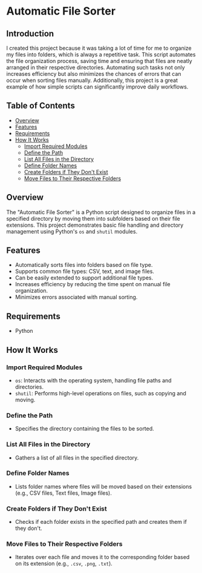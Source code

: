 # Automatic File Sorter

## Introduction
I created this project because it was taking a lot of time for me to organize my files into folders, which is always a repetitive task. This script automates the file organization process, saving time and ensuring that files are neatly arranged in their respective directories. Automating such tasks not only increases efficiency but also minimizes the chances of errors that can occur when sorting files manually. Additionally, this project is a great example of how simple scripts can significantly improve daily workflows.

## Table of Contents
- [Overview](#overview)
- [Features](#features)
- [Requirements](#requirements)
- [How It Works](#how-it-works)
  - [Import Required Modules](#import-required-modules)
  - [Define the Path](#define-the-path)
  - [List All Files in the Directory](#list-all-files-in-the-directory)
  - [Define Folder Names](#define-folder-names)
  - [Create Folders if They Don't Exist](#create-folders-if-they-dont-exist)
  - [Move Files to Their Respective Folders](#move-files-to-their-respective-folders)

## Overview
The "Automatic File Sorter" is a Python script designed to organize files in a specified directory by moving them into subfolders based on their file extensions. This project demonstrates basic file handling and directory management using Python's `os` and `shutil` modules.

## Features
- Automatically sorts files into folders based on file type.
- Supports common file types: CSV, text, and image files.
- Can be easily extended to support additional file types.
- Increases efficiency by reducing the time spent on manual file organization.
- Minimizes errors associated with manual sorting.

## Requirements
- Python 

## How It Works

### Import Required Modules
- `os`: Interacts with the operating system, handling file paths and directories.
- `shutil`: Performs high-level operations on files, such as copying and moving.

### Define the Path
- Specifies the directory containing the files to be sorted.

### List All Files in the Directory
- Gathers a list of all files in the specified directory.

### Define Folder Names
- Lists folder names where files will be moved based on their extensions (e.g., CSV files, Text files, Image files).

### Create Folders if They Don't Exist
- Checks if each folder exists in the specified path and creates them if they don't.

### Move Files to Their Respective Folders
- Iterates over each file and moves it to the corresponding folder based on its extension (e.g., `.csv`, `.png`, `.txt`).


